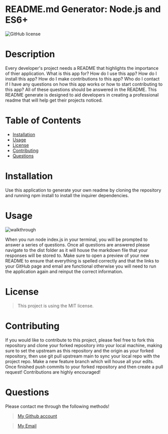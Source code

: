 # README.md Generator: Node.js and ES6+

      
![GitHub license](https://img.shields.io/static/v1?label=License&message=MIT&color=blue&style=for-the-badge)

# Description

Every developer's project needs a README that highlights the importance of thier application. What is this app for? How do I use this app? How do I install this app? How do I make contributions to this app? Who do I contact if I have any questions on how this app works or how to start contributing to this app? All of these questions should be answered in the README. This README generate is designed to aid developers in creating a professional readme that will help get their projects noticed.

# Table of Contents 

- [Installation](#installation)
- [Usage](#usage)
- [License](#license)
- [Contributing](#contributing)
- [Questions](#questions)

# Installation 

Use this application to generate your own readme by cloning the repository and running npm install to install the inquirer dependencies.

# Usage

![walkthrough](./images/)  

When you run node index.js in your terminal, you will be prompted to answer a series of questions. Once all questions are answered please navigate to the dist folder as it will house the markdown file that your responses will be stored to. Make sure to open a preview of your new README to ensure that everything is spelled correctly and that the links to your GitHub page and email are functional otherwise you will need to run the application again and reinput the correct information.

# License

> This project is using the MIT license.

# Contributing

If you would like to contribute to this project, please feel free to fork this repository and clone your forked repository into your local machine, making sure to set the upstream as this repository and the origin as your forked repository, then use git pull upstream main to sync your local repo with the project repo. Make a new feature branch which will house all your edits. Once finished push commits to your forked repository and then create a pull request! Contributions are highly encouraged!


# Questions
Please contact me through the following methods!

> [My Github account](https://github.com/charles-nyabeze)

> <a href="mailto:charlesnnyabeze@gmail.com">My Email</a> 
